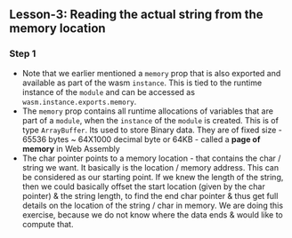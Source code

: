 ## Lesson-3: Reading the actual string from the memory location

### Step 1
- Note that we earlier mentioned a `memory` prop that is also exported and available
as part of the wasm `instance`. This is tied to the runtime instance of the `module` and can be accessed as `wasm.instance.exports.memory`.
- The `memory` prop contains all runtime allocations of variables that are part of a `module`, when the `instance` of the `module` is created. This is of type `ArrayBuffer`. Its used to store Binary data. They are of fixed size - 65536 bytes ~ 64X1000 decimal byte or 64KB - called a **page of memory** in Web Assembly
- The char pointer points to a memory location - that contains the char / string we want. It basically is the location / memory address. This can be considered as our starting point. If we knew the length of the string, then we could basically offset the start location (given by the char pointer) & the string length, to find the end char pointer & thus get full details on the location of the string / char in memory. We are doing this exercise, because we do not know where the data ends & would like to compute that.

